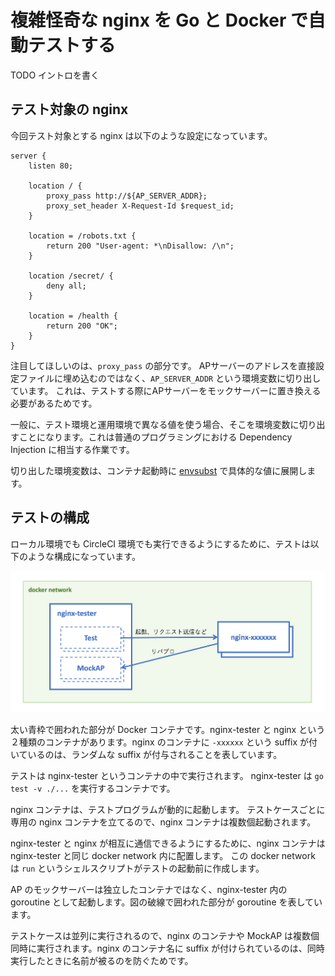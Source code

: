 # 複雑怪奇な nginx を Go と Docker で自動テストする

TODO イントロを書く

## テスト対象の nginx

今回テスト対象とする nginx は以下のような設定になっています。

```nginx
server {
    listen 80;

    location / {
        proxy_pass http://${AP_SERVER_ADDR};
        proxy_set_header X-Request-Id $request_id;
    }

    location = /robots.txt {
        return 200 "User-agent: *\nDisallow: /\n";
    }

    location /secret/ {
        deny all;
    }

    location = /health {
        return 200 "OK";
    }
}
```

注目してほしいのは、`proxy_pass` の部分です。
APサーバーのアドレスを直接設定ファイルに埋め込むのではなく、`AP_SERVER_ADDR` という環境変数に切り出しています。
これは、テストする際にAPサーバーをモックサーバーに置き換える必要があるためです。

一般に、テスト環境と運用環境で異なる値を使う場合、そこを環境変数に切り出すことになります。これは普通のプログラミングにおける Dependency Injection に相当する作業です。

切り出した環境変数は、コンテナ起動時に [envsubst][envsubst] で具体的な値に展開します。

## テストの構成

ローカル環境でも CircleCI 環境でも実行できるようにするために、テストは以下のような構成になっています。

![architecture](./architecture.png)

太い青枠で囲われた部分が Docker コンテナです。nginx-tester と nginx という２種類のコンテナがあります。nginx のコンテナに `-xxxxxx` という suffix が付いているのは、ランダムな suffix が付与されることを表しています。

テストは nginx-tester というコンテナの中で実行されます。
nginx-tester は `go test -v ./...` を実行するコンテナです。

nginx コンテナは、テストプログラムが動的に起動します。
テストケースごとに専用の nginx コンテナを立てるので、nginx コンテナは複数個起動されます。

nginx-tester と nginx が相互に通信できるようにするために、nginx コンテナは nginx-tester と同じ docker network 内に配置します。
この docker network は `run` というシェルスクリプトがテストの起動前に作成します。

AP のモックサーバーは独立したコンテナではなく、nginx-tester 内の goroutine として起動します。図の破線で囲われた部分が goroutine を表しています。

テストケースは並列に実行されるので、nginx のコンテナや MockAP は複数個同時に実行されます。nginx のコンテナ名に suffix が付けられているのは、同時実行したときに名前が被るのを防ぐためです。

[envsubst]: https://www.gnu.org/software/gettext/manual/gettext.html#envsubst-Invocation
